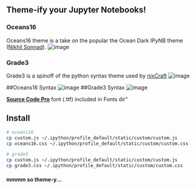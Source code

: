 ## Theme-ify your Jupyter Notebooks!

### Oceans16
Oceans16 theme is a take on the popular the Ocean Dark IPyNB theme ([Nikhil Sonnad](https://github.com/nsonnad/base16-ipython-notebook)).
![image](https://github.com/dunovank/oceans16-ipynb/raw/master/Screens/oceans16_nb.png)

### Grade3
Grade3 is a spinoff of the python syntax theme used by [nixCraft](http://www.cyberciti.biz/faq/python-sleep-command-syntax-example/)
![image](https://github.com/dunovank/oceans16-ipynb/raw/master/Screens/grade3_nb.png)

##Oceans16 Syntax
![image](https://github.com/dunovank/oceans16-ipynb/raw/master/Screens/oceans16.png)
##Grade3 Syntax
![image](https://github.com/dunovank/oceans16-ipynb/raw/master/Screens/grade3.png)

[__Source Code Pro__](https://github.com/adobe/Source-Code-Pro) font (.ttf) included in Fonts dir"

## Install
```sh
# oceans16
cp custom.js ~/.ipython/profile_default/static/custom/custom.js
cp oceans16.css ~/.ipython/profile_default/static/custom/custom.css

# grade3
cp custom.js ~/.ipython/profile_default/static/custom/custom.js
cp grade3.css ~/.ipython/profile_default/static/custom/custom.css
```
#### mmmm so theme-y...
